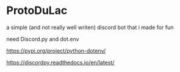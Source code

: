 # ProtoDuLac
a simple (and not really well writen) discord bot that i made for fun

need Discord.py and dot.env

https://pypi.org/project/python-dotenv/

https://discordpy.readthedocs.io/en/latest/
